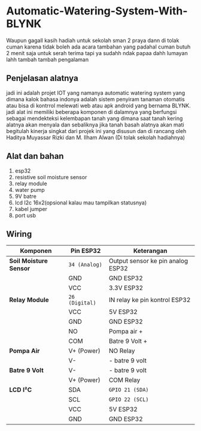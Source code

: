 # Automatic-Watering-System-With-BLYNK
Waupun gagall kasih hadiah untuk sekolah sman 2 praya dann di tolak cuman karena tidak boleh ada acara tambahan yang padahal cuman butuh 2 menit saja untuk serah terima tapi ya sudahh ndak papaa dahh lumayan lahh tambah tambah pengalaman 

## Penjelasan alatnya
jadi ini adalah projet IOT yang namanya automatic watering system yang dimana kalok bahasa indonya adalah sistem penyiram tanaman otomatis atau bisa di kontrrol melewati web atau apk android yang bernama BLYNK. jadi alat ini memiliki beberapa komponen di dalamnya yang berfungsi sebagai mendekteksi kelembapan tanah yang dimana saat tanah kering alatnya akan menyala dan sebaliknya jika tanah basah alatnya akan mati begitulah kinerja singkat dari projek ini yang disusun dan di rancang oleh Haditya Muyassar Rizki dan M. Ilham Alwan (Di tolak sekolah hadiahnya)

## Alat dan bahan 
1. esp32
2. resistive soil moisture sensor
3. relay module
4. water pump
5. 9V batre
6. lcd I2c 16x2(opsional kalau mau tampilkan statusnya)
7. kabel jumper
8. port usb

## Wiring 
| Komponen                 | Pin ESP32      | Keterangan                        |
| ------------------------ | -------------- | --------------------------------- |
| **Soil Moisture Sensor** | `34 (Analog)`  | Output sensor ke pin analog ESP32 |
|                          | GND            | GND ESP32                         |
|                          | VCC            | 3.3V ESP32                        |
| **Relay Module**         | `26 (Digital)` | IN relay ke pin kontrol ESP32     |
|                          | VCC            | 5V ESP32                          |
|                          | GND            | GND ESP32                         |
|                          | NO             | Pompa air +                       |
|                          | COM            | Batre 9 Volt +                    |
| **Pompa Air**            | V+ (Power)     | NO Relay                          |
|                          | V-             | - batre 9 volt                    |
| **Batre 9 Volt**         | V-             | - batre 9 volt                    |
|                          | V+ (Power)     | COM Relay                         |
| **LCD I²C**              | SDA            | `GPIO 21 (SDA)`                   |
|                          | SCL            | `GPIO 22 (SCL)`                   |
|                          | VCC            | 5V ESP32                          |
|                          | GND            | GND ESP32                         |
